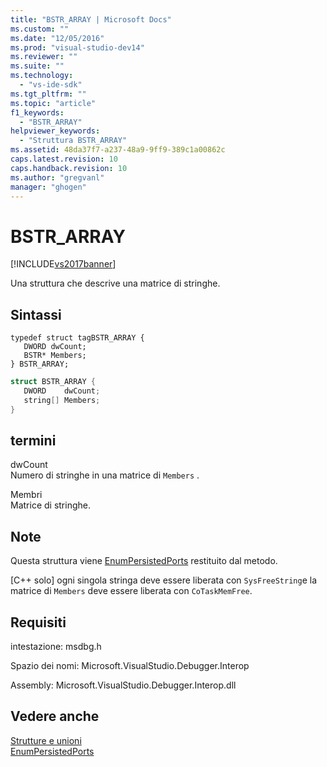 ```yaml
---
title: "BSTR_ARRAY | Microsoft Docs"
ms.custom: ""
ms.date: "12/05/2016"
ms.prod: "visual-studio-dev14"
ms.reviewer: ""
ms.suite: ""
ms.technology: 
  - "vs-ide-sdk"
ms.tgt_pltfrm: ""
ms.topic: "article"
f1_keywords: 
  - "BSTR_ARRAY"
helpviewer_keywords: 
  - "Struttura BSTR_ARRAY"
ms.assetid: 48da37f7-a237-48a9-9ff9-389c1a00862c
caps.latest.revision: 10
caps.handback.revision: 10
ms.author: "gregvanl"
manager: "ghogen"
---
```

# BSTR_ARRAY
[!INCLUDE[vs2017banner](../../../code-quality/includes/vs2017banner.md)]

Una struttura che descrive una matrice di stringhe.  
  
## Sintassi  
  
```cpp#  
typedef struct tagBSTR_ARRAY {  
   DWORD dwCount;  
   BSTR* Members;  
} BSTR_ARRAY;  
```  
  
```c#  
struct BSTR_ARRAY {  
   DWORD    dwCount;  
   string[] Members;  
}  
```  
  
## termini  
 dwCount  
 Numero di stringhe in una matrice di `Members` .  
  
 Membri  
 Matrice di stringhe.  
  
## Note  
 Questa struttura viene [EnumPersistedPorts](../../../extensibility/debugger/reference/idebugportsupplier3-enumpersistedports.md) restituito dal metodo.  
  
 \[C\+\+ solo\] ogni singola stringa deve essere liberata con `SysFreeString`e la matrice di `Members` deve essere liberata con `CoTaskMemFree`.  
  
## Requisiti  
 intestazione: msdbg.h  
  
 Spazio dei nomi: Microsoft.VisualStudio.Debugger.Interop  
  
 Assembly: Microsoft.VisualStudio.Debugger.Interop.dll  
  
## Vedere anche  
 [Strutture e unioni](../../../extensibility/debugger/reference/structures-and-unions.md)   
 [EnumPersistedPorts](../../../extensibility/debugger/reference/idebugportsupplier3-enumpersistedports.md)